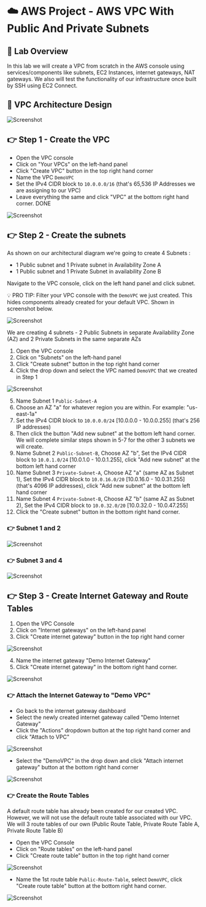 # ☁️ AWS Project - AWS VPC With Public And Private Subnets

## 📝 Lab Overview

In this lab we will create a VPC from scratch in the AWS console using services/components like subnets, EC2 Instances, internet gateways, NAT gateways. We also will test the functionality of our infrastructure once built by SSH using EC2 Connect.


## 📐 VPC Architecture Design

![Screenshot](/img/lab_design.png)


## 👉 Step 1 - Create the VPC

* Open the VPC console
* Click on "Your VPCs" on the left-hand panel
* Click "Create VPC" button in the top right hand corner
* Name the VPC `DemoVPC`
* Set the IPv4 CIDR block to `10.0.0.0/16` (that's 65,536 IP Addresses we are assigning to our VPC)
* Leave everything the same and click "VPC" at the bottom right hand corner. DONE


![Screenshot](/img/create_vpc.png)


## 👉 Step 2 - Create the subnets

As shown on our architectural diagram we're going to create 4 Subnets :

* 1 Public subnet and 1 Private subnet in Availability Zone A
* 1 Public subnet and 1 Private Subnet in availability Zone B

Navigate to the VPC console, click on the left hand panel and click subnet.

💡 PRO TIP: Filter your VPC console with the `DemoVPC` we just created. This hides components already created for your default VPC. Shown in screenshot below.


![Screenshot](/img/filter_vpc.png)



We are creating 4 subnets - 2 Public Subnets in separate Availability Zone (AZ) and 2 Private Subnets in the same separate AZs

1. Open the VPC console
2. Click on "Subnets" on the left-hand panel
3. Click "Create subnet" button in the top right hand corner
4. Click the drop down and select the VPC named `DemoVPC` that we created in Step 1


![Screenshot](/img/demo_vpc.png)


5. Name Subnet 1 `Public-Subnet-A`
6. Choose an AZ "a" for whatever region you are within. For example: "us-east-1a"
7. Set the IPv4 CIDR block to `10.0.0.0/24` [10.0.0.0 - 10.0.0.255] (that's 256 IP addresses)
8. Then click the button "Add new subnet" at the bottom left hand corner. We will complete similar steps shown in 5-7 for the other 3 subnets we will create.
9. Name Subnet 2 `Public-Subnet-B`, Choose AZ "b", Set the IPv4 CIDR block to `10.0.1.0/24` [10.0.1.0 - 10.0.1.255], click "Add new subnet" at the bottom left hand corner
1. Name Subnet 3 `Private-Subnet-A`, Choose AZ "a" (same AZ as Subnet 1), Set the IPv4 CIDR block to `10.0.16.0/20` [10.0.16.0 - 10.0.31.255] (that's 4096 IP addresses), click "Add new subnet" at the bottom left hand corner
11. Name Subnet 4 `Private-Subnet-B`, Choose AZ "b" (same AZ as Subnet 2), Set the IPv4 CIDR block to `10.0.32.0/20` [10.0.32.0 - 10.0.47.255]
12. Click the "Create subnet" button in the bottom right hand corner.

### 👉 Subnet 1 and 2

![Screenshot](/img/Subnet_1&2.png)


### 👉 Subnet 3 and 4


![Screenshot](/img/Subnet_3&4.png)


## 👉 Step 3 - Create Internet Gateway and Route Tables

1. Open the VPC Console
2. Click on "Internet gateways" on the left-hand panel
3. Click "Create internet gateway" button in the top right hand corner


![Screenshot](/img/internet_GW.png)


4. Name the internet gateway "Demo Internet Gateway"
5. Click "Create internet gateway" in the bottom right hand corner.


![Screenshot](/img/create_internet_GW.png)



### 👉 Attach the Internet Gateway to "Demo VPC"

* Go back to the internet gateway dashboard
* Select the newly created internet gateway called "Demo Internet Gateway"
* Click the "Actions" dropdown button at the top right hand corner and click "Attach to VPC"


![Screenshot](/img/attach_vpc.png)


* Select the "DemoVPC" in the drop down and click "Attach internet gateway" button at the bottom right hand corner


![Screenshot](/img/attach_vpc2.png)



### 👉 Create the Route Tables

A default route table has already been created for our created VPC. However, we will not use the default route table associated with our VPC. We will 3 route tables of our own (Public Route Table, Private Route Table A, Private Route Table B)


* Open the VPC Console
* Click on "Route tables" on the left-hand panel
* Click "Create route table" button in the top right hand corner


![Screenshot](/img/route_tables.png)


* Name the 1st route table `Public-Route-Table`, select `DemoVPC`, click "Create route table" button at the bottom right hand corner.


![Screenshot](/img/create_route_table.png)





